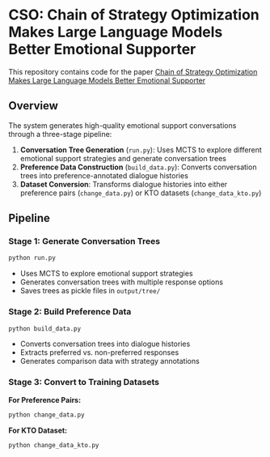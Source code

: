 # CSO: Chain of Strategy Optimization Makes Large Language Models Better Emotional Supporter

This repository contains code for the paper [Chain of Strategy Optimization Makes Large Language Models Better Emotional Supporter](https://arxiv.org/abs/2503.05362)

## Overview

The system generates high-quality emotional support conversations through a three-stage pipeline:

1. **Conversation Tree Generation** (`run.py`): Uses MCTS to explore different emotional support strategies and generate conversation trees
2. **Preference Data Construction** (`build_data.py`): Converts conversation trees into preference-annotated dialogue histories
3. **Dataset Conversion**: Transforms dialogue histories into either preference pairs (`change_data.py`) or KTO datasets (`change_data_kto.py`)

## Pipeline

### Stage 1: Generate Conversation Trees
```bash
python run.py
```
- Uses MCTS to explore emotional support strategies
- Generates conversation trees with multiple response options
- Saves trees as pickle files in `output/tree/`

### Stage 2: Build Preference Data
```bash
python build_data.py
```
- Converts conversation trees into dialogue histories
- Extracts preferred vs. non-preferred responses
- Generates comparison data with strategy annotations

### Stage 3: Convert to Training Datasets

**For Preference Pairs:**
```bash
python change_data.py
```

**For KTO Dataset:**
```bash
python change_data_kto.py
```
